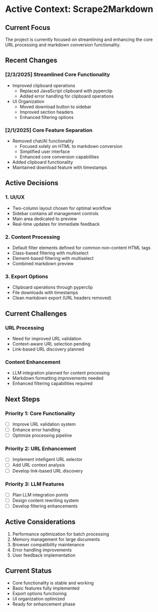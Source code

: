 # Active Context: Scrape2Markdown

## Current Focus
The project is currently focused on streamlining and enhancing the core URL processing and markdown conversion functionality.

## Recent Changes

### [2/3/2025] Streamlined Core Functionality
- Improved clipboard operations
  - Replaced JavaScript clipboard with pyperclip
  - Added error handling for clipboard operations
- UI Organization
  - Moved download button to sidebar
  - Improved section headers
  - Enhanced filtering options

### [2/1/2025] Core Feature Separation
- Removed chat/AI functionality
  - Focused solely on HTML to markdown conversion
  - Simplified user interface
  - Enhanced core conversion capabilities
- Added clipboard functionality
- Maintained download feature with timestamps

## Active Decisions

### 1. UI/UX
- Two-column layout chosen for optimal workflow
- Sidebar contains all management controls
- Main area dedicated to preview
- Real-time updates for immediate feedback

### 2. Content Processing
- Default filter elements defined for common non-content HTML tags
- Class-based filtering with multiselect
- Element-based filtering with multiselect
- Combined markdown preview

### 3. Export Options
- Clipboard operations through pyperclip
- File downloads with timestamps
- Clean markdown export (URL headers removed)

## Current Challenges

### URL Processing
- Need for improved URL validation
- Context-aware URL selection pending
- Link-based URL discovery planned

### Content Enhancement
- LLM integration planned for content processing
- Markdown formatting improvements needed
- Enhanced filtering capabilities required

## Next Steps

### Priority 1: Core Functionality
- [ ] Improve URL validation system
- [ ] Enhance error handling
- [ ] Optimize processing pipeline

### Priority 2: URL Enhancement
- [ ] Implement intelligent URL selector
- [ ] Add URL context analysis
- [ ] Develop link-based URL discovery

### Priority 3: LLM Features
- [ ] Plan LLM integration points
- [ ] Design content rewriting system
- [ ] Develop filtering enhancements

## Active Considerations
1. Performance optimization for batch processing
2. Memory management for large documents
3. Browser compatibility maintenance
4. Error handling improvements
5. User feedback implementation

## Current Status
- Core functionality is stable and working
- Basic features fully implemented
- Export options functioning
- UI organization optimized
- Ready for enhancement phase
